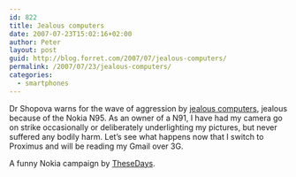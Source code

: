 ```yaml
---
id: 822
title: Jealous computers
date: 2007-07-23T15:02:16+02:00
author: Peter
layout: post
guid: http://blog.forret.com/2007/07/jealous-computers/
permalink: /2007/07/23/jealous-computers/
categories:
  - smartphones
---
```

Dr Shopova warns for the wave of aggression by [jealous computers](http://www.jealouscomputers.com/), jealous because of the Nokia N95. As an owner of a N91, I have had my camera go on strike occasionally or deliberately underlighting my pictures, but never suffered any bodily harm. Let&#8217;s see what happens now that I switch to Proximus and will be reading my Gmail over 3G.  
<!--more-->



A funny Nokia campaign by [TheseDays](http://blog.thesedays.com/blog/2007/07/20/a-global-warning-beware-of-jealous-computers/).